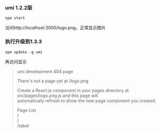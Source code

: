 ### umi 1.2.2版  
```
npm start
```
访问http://localhost:3000/logo.png，正常显示图片

### 执行升级到1.3.3
```
npm update -g umi
```

再访问显示
> umi development 404 page
>
> There's not a page yet at /logo.png
>
> Create a React.js component in your pages directory at src/pages/logo.png.js and this page will   
> automatically refresh to show the new page component you created.
>
> Page List  
> /  
> /  
> /tabel